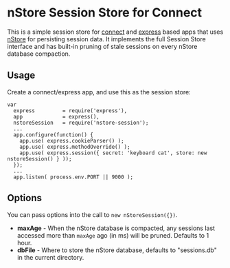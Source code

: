 # nStore Session Store for Connect

[connect]: https://github.com/senchalabs/connect
[express]: https://github.com/visionmedia/express
[nStore]: http://github.com/creationix/nstore

This is a simple session store for [connect][] and [express][] based apps that uses [nStore][] for persisting session data.  It implements the full Session Store interface and has built-in pruning of stale sessions on every nStore database compaction.

## Usage

Create a connect/express app, and use this as the session store:

```
var
  express         = require('express'),
  app             = express(),
  nstoreSession   = require('nstore-session');
  ...
  app.configure(function() {
    app.use( express.cookieParser() );
    app.use( express.methodOverride() );
    app.use( express.session({ secret: 'keyboard cat', store: new nstoreSession() } ));
  });
  ...
  app.listen( process.env.PORT || 9000 );
```

## Options

You can pass options into the call to `new nStoreSession({})`.

 - **maxAge** - When the nStore database is compacted, any sessions last accessed more than `maxAge` ago (in ms) will be pruned. Defaults to 1 hour.
 - **dbFile** - Where to store the nStore database, defaults to "sessions.db" in the current directory.
 
